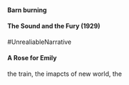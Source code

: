 

#### Barn burning

#### The Sound and the Fury (1929)
#UnrealiableNarrative 

#### A Rose for Emily
the train, the imapcts of new world, the 